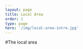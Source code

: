 ```yaml
---
layout: page
title: Local Area
order: 1
type: page
hero: '/img/local-area-intro.jpg'
---
```


#The local area